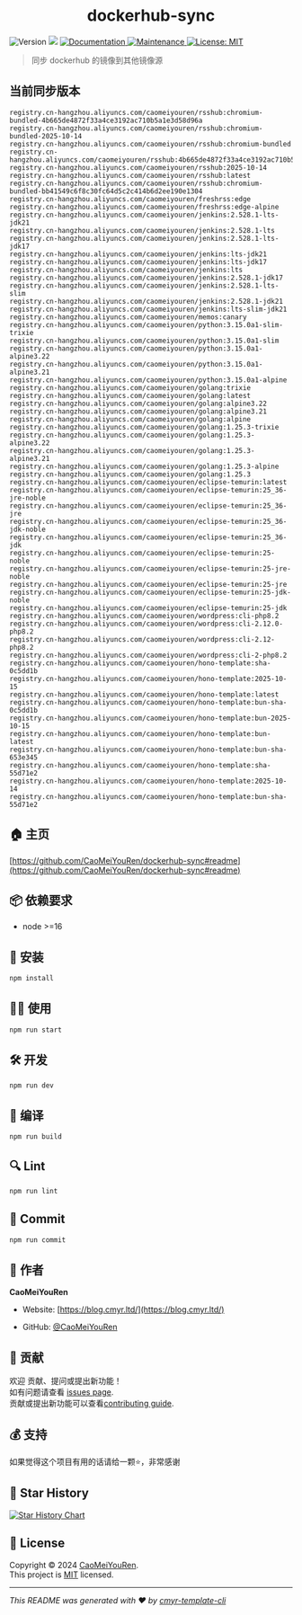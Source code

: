 <h1 align="center">dockerhub-sync </h1>
<p>
  <img alt="Version" src="https://img.shields.io/badge/version-0.1.0-blue.svg?cacheSeconds=2592000" />
  <img src="https://img.shields.io/badge/node-%3E%3D16-blue.svg" />
  <a href="https://github.com/CaoMeiYouRen/dockerhub-sync#readme" target="_blank">
    <img alt="Documentation" src="https://img.shields.io/badge/documentation-yes-brightgreen.svg" />
  </a>
  <a href="https://github.com/CaoMeiYouRen/dockerhub-sync/graphs/commit-activity" target="_blank">
    <img alt="Maintenance" src="https://img.shields.io/badge/Maintained%3F-yes-green.svg" />
  </a>
  <a href="https://github.com/CaoMeiYouRen/dockerhub-sync/blob/master/LICENSE" target="_blank">
    <img alt="License: MIT" src="https://img.shields.io/github/license/CaoMeiYouRen/dockerhub-sync?color=yellow" />
  </a>
</p>


> 同步 dockerhub 的镜像到其他镜像源

## 当前同步版本

<!-- DOCKER_START -->
```
registry.cn-hangzhou.aliyuncs.com/caomeiyouren/rsshub:chromium-bundled-4b665de4872f33a4ce3192ac710b5a1e3d58d96a
registry.cn-hangzhou.aliyuncs.com/caomeiyouren/rsshub:chromium-bundled-2025-10-14
registry.cn-hangzhou.aliyuncs.com/caomeiyouren/rsshub:chromium-bundled
registry.cn-hangzhou.aliyuncs.com/caomeiyouren/rsshub:4b665de4872f33a4ce3192ac710b5a1e3d58d96a
registry.cn-hangzhou.aliyuncs.com/caomeiyouren/rsshub:2025-10-14
registry.cn-hangzhou.aliyuncs.com/caomeiyouren/rsshub:latest
registry.cn-hangzhou.aliyuncs.com/caomeiyouren/rsshub:chromium-bundled-bb41549c6f8c30fc64d5c2c414b6d2ee190e1304
registry.cn-hangzhou.aliyuncs.com/caomeiyouren/freshrss:edge
registry.cn-hangzhou.aliyuncs.com/caomeiyouren/freshrss:edge-alpine
registry.cn-hangzhou.aliyuncs.com/caomeiyouren/jenkins:2.528.1-lts-jdk21
registry.cn-hangzhou.aliyuncs.com/caomeiyouren/jenkins:2.528.1-lts
registry.cn-hangzhou.aliyuncs.com/caomeiyouren/jenkins:2.528.1-lts-jdk17
registry.cn-hangzhou.aliyuncs.com/caomeiyouren/jenkins:lts-jdk21
registry.cn-hangzhou.aliyuncs.com/caomeiyouren/jenkins:lts-jdk17
registry.cn-hangzhou.aliyuncs.com/caomeiyouren/jenkins:lts
registry.cn-hangzhou.aliyuncs.com/caomeiyouren/jenkins:2.528.1-jdk17
registry.cn-hangzhou.aliyuncs.com/caomeiyouren/jenkins:2.528.1-lts-slim
registry.cn-hangzhou.aliyuncs.com/caomeiyouren/jenkins:2.528.1-jdk21
registry.cn-hangzhou.aliyuncs.com/caomeiyouren/jenkins:lts-slim-jdk21
registry.cn-hangzhou.aliyuncs.com/caomeiyouren/memos:canary
registry.cn-hangzhou.aliyuncs.com/caomeiyouren/python:3.15.0a1-slim-trixie
registry.cn-hangzhou.aliyuncs.com/caomeiyouren/python:3.15.0a1-slim
registry.cn-hangzhou.aliyuncs.com/caomeiyouren/python:3.15.0a1-alpine3.22
registry.cn-hangzhou.aliyuncs.com/caomeiyouren/python:3.15.0a1-alpine3.21
registry.cn-hangzhou.aliyuncs.com/caomeiyouren/python:3.15.0a1-alpine
registry.cn-hangzhou.aliyuncs.com/caomeiyouren/golang:trixie
registry.cn-hangzhou.aliyuncs.com/caomeiyouren/golang:latest
registry.cn-hangzhou.aliyuncs.com/caomeiyouren/golang:alpine3.22
registry.cn-hangzhou.aliyuncs.com/caomeiyouren/golang:alpine3.21
registry.cn-hangzhou.aliyuncs.com/caomeiyouren/golang:alpine
registry.cn-hangzhou.aliyuncs.com/caomeiyouren/golang:1.25.3-trixie
registry.cn-hangzhou.aliyuncs.com/caomeiyouren/golang:1.25.3-alpine3.22
registry.cn-hangzhou.aliyuncs.com/caomeiyouren/golang:1.25.3-alpine3.21
registry.cn-hangzhou.aliyuncs.com/caomeiyouren/golang:1.25.3-alpine
registry.cn-hangzhou.aliyuncs.com/caomeiyouren/golang:1.25.3
registry.cn-hangzhou.aliyuncs.com/caomeiyouren/eclipse-temurin:latest
registry.cn-hangzhou.aliyuncs.com/caomeiyouren/eclipse-temurin:25_36-jre-noble
registry.cn-hangzhou.aliyuncs.com/caomeiyouren/eclipse-temurin:25_36-jre
registry.cn-hangzhou.aliyuncs.com/caomeiyouren/eclipse-temurin:25_36-jdk-noble
registry.cn-hangzhou.aliyuncs.com/caomeiyouren/eclipse-temurin:25_36-jdk
registry.cn-hangzhou.aliyuncs.com/caomeiyouren/eclipse-temurin:25-noble
registry.cn-hangzhou.aliyuncs.com/caomeiyouren/eclipse-temurin:25-jre-noble
registry.cn-hangzhou.aliyuncs.com/caomeiyouren/eclipse-temurin:25-jre
registry.cn-hangzhou.aliyuncs.com/caomeiyouren/eclipse-temurin:25-jdk-noble
registry.cn-hangzhou.aliyuncs.com/caomeiyouren/eclipse-temurin:25-jdk
registry.cn-hangzhou.aliyuncs.com/caomeiyouren/wordpress:cli-php8.2
registry.cn-hangzhou.aliyuncs.com/caomeiyouren/wordpress:cli-2.12.0-php8.2
registry.cn-hangzhou.aliyuncs.com/caomeiyouren/wordpress:cli-2.12-php8.2
registry.cn-hangzhou.aliyuncs.com/caomeiyouren/wordpress:cli-2-php8.2
registry.cn-hangzhou.aliyuncs.com/caomeiyouren/hono-template:sha-0c5dd1b
registry.cn-hangzhou.aliyuncs.com/caomeiyouren/hono-template:2025-10-15
registry.cn-hangzhou.aliyuncs.com/caomeiyouren/hono-template:latest
registry.cn-hangzhou.aliyuncs.com/caomeiyouren/hono-template:bun-sha-0c5dd1b
registry.cn-hangzhou.aliyuncs.com/caomeiyouren/hono-template:bun-2025-10-15
registry.cn-hangzhou.aliyuncs.com/caomeiyouren/hono-template:bun-latest
registry.cn-hangzhou.aliyuncs.com/caomeiyouren/hono-template:bun-sha-653e345
registry.cn-hangzhou.aliyuncs.com/caomeiyouren/hono-template:sha-55d71e2
registry.cn-hangzhou.aliyuncs.com/caomeiyouren/hono-template:2025-10-14
registry.cn-hangzhou.aliyuncs.com/caomeiyouren/hono-template:bun-sha-55d71e2
```
<!-- DOCKER_END -->

## 🏠 主页

[https://github.com/CaoMeiYouRen/dockerhub-sync#readme](https://github.com/CaoMeiYouRen/dockerhub-sync#readme)


## 📦 依赖要求


- node >=16

## 🚀 安装

```sh
npm install
```

## 👨‍💻 使用

```sh
npm run start
```

## 🛠️ 开发

```sh
npm run dev
```

## 🔧 编译

```sh
npm run build
```

## 🔍 Lint

```sh
npm run lint
```

## 💾 Commit

```sh
npm run commit
```


## 👤 作者


**CaoMeiYouRen**

* Website: [https://blog.cmyr.ltd/](https://blog.cmyr.ltd/)

* GitHub: [@CaoMeiYouRen](https://github.com/CaoMeiYouRen)


## 🤝 贡献

欢迎 贡献、提问或提出新功能！<br />如有问题请查看 [issues page](https://github.com/CaoMeiYouRen/dockerhub-sync/issues). <br/>贡献或提出新功能可以查看[contributing guide](https://github.com/CaoMeiYouRen/dockerhub-sync/blob/master/CONTRIBUTING.md).

## 💰 支持

如果觉得这个项目有用的话请给一颗⭐️，非常感谢

## 🌟 Star History

[![Star History Chart](https://api.star-history.com/svg?repos=CaoMeiYouRen/dockerhub-sync&type=Date)](https://star-history.com/#CaoMeiYouRen/dockerhub-sync&Date)

## 📝 License

Copyright © 2024 [CaoMeiYouRen](https://github.com/CaoMeiYouRen).<br />
This project is [MIT](https://github.com/CaoMeiYouRen/dockerhub-sync/blob/master/LICENSE) licensed.

***
_This README was generated with ❤️ by [cmyr-template-cli](https://github.com/CaoMeiYouRen/cmyr-template-cli)_
